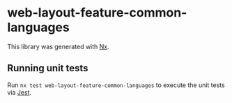 # web-layout-feature-common-languages

This library was generated with [Nx](https://nx.dev).

## Running unit tests

Run `nx test web-layout-feature-common-languages` to execute the unit tests via [Jest](https://jestjs.io).

